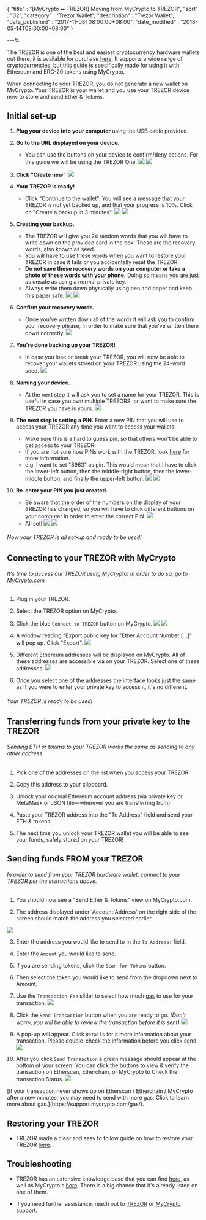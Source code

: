 {
"title"       : "[MyCrypto ➡ TREZOR] Moving from MyCrypto to TREZOR",
"sort"        : "02",
"category"    : "Trezor Wallet",
"description" : "Trezor Wallet",
"date_published" : "2017-11-08T08:00:00+08:00",
"date_modified"  : "2018-05-14T08:00:00+08:00"
}

---%


The TREZOR is one of the best and easiest cryptocurrency hardware wallets out there, it is available for purchase [here](https://shop.trezor.io?a=mycrypto.com). It supports a wide range of cryptocurrencies, but this guide is specifically made for using it with Ethereum and ERC-20 tokens using MyCrypto.

<div class="alert alert-info">
  When connecting to your TREZOR, you do not generate a new wallet on MyCrypto. Your TREZOR is your wallet and you use your TREZOR device now to store and send Ether & Tokens.
</div>


##  Initial set-up

1. **Plug your device into your computer** using the USB cable provided.

2. **Go to the URL displayed on your device.**
    *  You can use the buttons on your device to confirm/deny actions. For this guide we will be using the TREZOR One. ![](https://i.imgur.com/3krRHps.jpg) ![](https://i.imgur.com/ecjTCuI.png)

3. **Click "Create new"** ![](https://i.imgur.com/6Fhylzj.png)

4. **Your TREZOR is ready!**
    *  Click "Continue to the wallet". You will see a message that your TREZOR is not yet backed up, and that your progress is 10%. Click on "Create a backup in 3 minutes". ![](https://i.imgur.com/MWiq7yl.png) ![](https://i.imgur.com/dNjM19g.png)

5. **Creating your backup.**
    *  The TREZOR will give you 24 random words that you will have to write down on the provided card in the box. These are the recovery words, also known as seed.
    *  You will have to use these words when you want to restore your TREZOR in case it fails or you accidentally reset the TREZOR.
    *  **Do not save these recovery words on your computer or take a photo of these words with your phone.** Doing so means you are just as unsafe as using a normal private key.
    *  Always write them down physically using pen and paper and keep this paper safe.
    ![](https://i.imgur.com/46cTldk.png) ![](https://i.imgur.com/27wfOOI.jpg)

6. **Confirm your recovery words.**
    *  Once you've written down all of the words it will ask you to confirm your recovery phrase, in order to make sure that you've written them down correctly. ![](https://i.imgur.com/pEA00nN.png)

7. **You're done backing up your TREZOR!**
    *  In case you lose or break your TREZOR, you will now be able to recover your wallets stored on your TREZOR using the 24-word seed. ![](https://i.imgur.com/eGeMpFF.png)

8. **Naming your device.**
    *  At the next step it will ask you to set a name for your TREZOR. This is useful in case you own multiple TREZORS, or want to make sure the TREZOR you have is yours. ![](https://i.imgur.com/3DxaxuN.png)

9. **The next step is setting a PIN.** Enter a new PIN that you will use to access your TREZOR any time you want to access your wallets.
    *  Make sure this is a hard to guess pin, so that others won't be able to get access to your TREZOR.
    *  If you are not sure how PINs work with the TREZOR, look [here](http://doc.satoshilabs.com/trezor-user/enteringyourpin.html) for more information.
    *  e.g. I want to set "8963" as pin. This would mean that I have to click the lower-left button, then the middle-right button, then the lower-middle button, and finally the upper-left button. ![](https://i.imgur.com/8APMGG1.png) ![](https://i.imgur.com/A6zBzI3.jpg)

10. **Re-enter your PIN you just created.**
    *  Be aware that the order of the numbers on the display of your TREZOR has changed, so you will have to click different buttons on your computer in order to enter the correct PIN. ![](https://i.imgur.com/jCWKVML.jpg)
    *  All set! ![](https://i.imgur.com/Q2W4pup.png) ![](https://i.imgur.com/j7fdU1l.png)


###### Now your TREZOR is all set-up and ready to be used!



## Connecting to your TREZOR with MyCrypto

###### It's time to access our TREZOR using MyCrypto! In order to do so, go to [MyCrypto.com](https://mycrypto.com/)

1. Plug in your TREZOR.

2. Select the TREZOR option on MyCrypto.

3. Click the blue `Connect to TREZOR` button on MyCrypto. ![](https://i.imgur.com/sbtmPkz.png) ![](https://i.imgur.com/0DYJzXJ.png)

4. A window reading "Export public key for "Ether Account Number [...]" will pop up. Click "Export". ![](https://i.imgur.com/pGcr5Vx.png)

5. Different Ethereum addresses will be displayed on MyCrypto. All of these addresses are accessible via on your TREZOR. Select one of these addresses. ![](https://i.imgur.com/d9ekI6V.png)

6. Once you select one of the addresses the interface looks just the same as if you were to enter your private key to access it, it's no different.

###### Your TREZOR is ready to be used!



## Transferring funds from your private key to the TREZOR

###### Sending ETH or tokens to your TREZOR works the same as sending to any other address.

1. Pick one of the addresses on the list when you access your TREZOR.

2. Copy this address to your clipboard.

3. Unlock your original Ethereum account address (via private key or MetaMask or JSON file—wherever you are transferring from)

4. Paste your TREZOR address into the "To Address" field and send your ETH & tokens.

5. The next time you unlock your TREZOR wallet you will be able to see your funds, safely stored on your TREZOR!




## Sending funds FROM your TREZOR

###### In order to send from your TREZOR hardware wallet, connect to your TREZOR per the instructions above.

1. You should now see a "Send Ether & Tokens" view on MyCrypto.com.

2. The address displayed under 'Account Address' on the right side of the screen should match the address you selected earlier.

![](https://i.imgur.com/6TMYHBC.png)

3. Enter the address you would like to send to in the `To Address:` field.

4. Enter the `Amount` you would like to send.

5. If you are sending tokens, click the `Scan for Tokens` button.

6. Then select the token you would like to send from the dropdown next to Amount.

7. Use the `Transaction Fee` slider to select how much [gas](https://support.mycrypto.com/gas/what-is-gas-ethereum.html) to use for your transaction. ![](https://i.imgur.com/KteZ6QV.png)

8. Click the `Send Transaction` button when you are ready to go. *(Don't worry, you will be able to review the transaction before it is sent)* ![](https://i.imgur.com/ehmhdcG.png)

9. A pop-up will appear. Click `Details` for a more information about your transaction. Please double-check the information before you click send. ![](https://i.imgur.com/0tvFXdy.png)

10. After you click `Send Transaction` a green message should appear at the bottom of your screen. You can click the buttons to view & verify the transaction on Etherscan, Etherchain, or MyCrypto to Check the transaction Status. ![](https://i.imgur.com/VaY7g4h.png)


<div class="alert alert-info">
  [If your transaction never shows up on Etherscan / Etherchain / MyCrypto after a new minutes, you may need to send with more gas. Click to learn more about gas.](https://support.mycrypto.com/gas/).
</div>





## Restoring your TREZOR

*  TREZOR made a clear and easy to follow guide on how to restore your TREZOR [here](https://doc.satoshilabs.com/trezor-user/recovery.html).




## Troubleshooting

*  TREZOR has an extensive knowledge base that you can find [here](https://trezor.io/support/), as well as MyCrypto's [here](https://support.mycrypto.com/). There is a big chance that it's already listed on one of them.

*  If you need further assistance, reach out to [TREZOR](https://satoshilabs.kayako.com/conversation/new/2) or [MyCrypto](https://support.mycrypto.com/) support.
